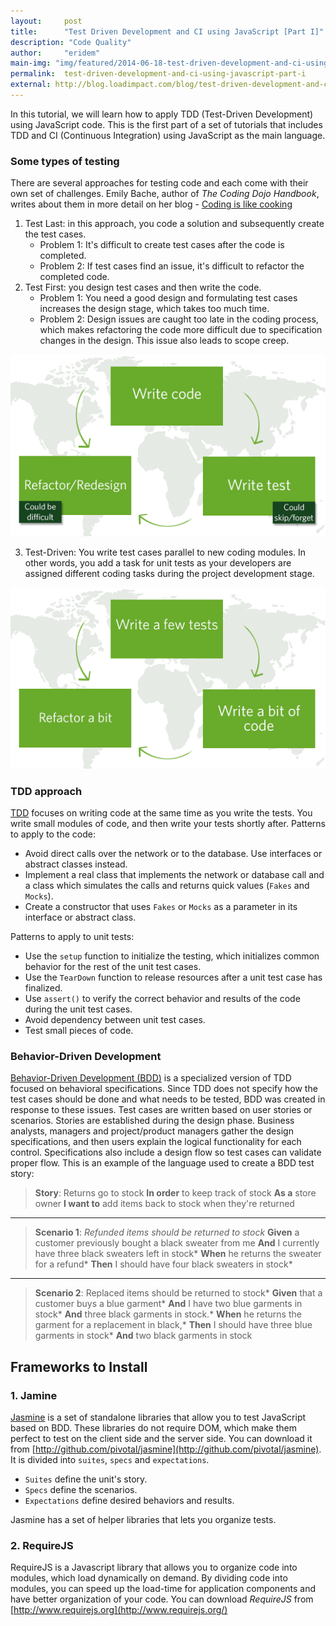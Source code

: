 ```yaml
---
layout:     post
title:      "Test Driven Development and CI using JavaScript [Part I]"
description: "Code Quality"
author:     "eridem"
main-img: "img/featured/2014-06-18-test-driven-development-and-ci-using-javascript-part-i.png"
permalink:  test-driven-development-and-ci-using-javascript-part-i
external: http://blog.loadimpact.com/blog/test-driven-development-and-ci-using-javascript-part-i/
---
```


In this tutorial, we will learn how to apply TDD (Test-Driven Development) using JavaScript code. This is the first part of a set of tutorials that includes TDD and CI (Continuous Integration) using JavaScript as the main language.

### Some types of testing

There are several approaches for testing code and each come with their own set of challenges. Emily Bache, author of _The Coding Dojo Handbook_, writes about them in more detail on her blog - [Coding is like cooking](http://coding-is-like-cooking.info/)

1.  Test Last: in this approach, you code a solution and subsequently create the test cases.
    *   Problem 1: It's difficult to create test cases after the code is completed.
    *   Problem 2: If test cases find an issue, it's difficult to refactor the completed code.
2.  Test First: you design test cases and then write the code.
    *   Problem 1: You need a good design and formulating test cases increases the design stage, which takes too much time.
    *   Problem 2: Design issues are caught too late in the coding process, which makes refactoring the code more difficult due to specification changes in the design. This issue also leads to scope creep.

![tdd-diagram-1](/img/posts/2014-06-18-test-driven-development-and-ci-using-javascript/tdd-diagram-1.png)

3.  Test-Driven: You write test cases parallel to new coding modules. In other words, you add a task for unit tests as your developers are assigned different coding tasks during the project development stage.

![tdd-diagram-2](/img/posts/2014-06-18-test-driven-development-and-ci-using-javascript/tdd-diagram-2.png)

### TDD approach

[TDD](https://en.wikipedia.org/wiki/test-driven_development) focuses on writing code at the same time as you write the tests. You write small modules of code, and then write your tests shortly after. Patterns to apply to the code:

*   Avoid direct calls over the network or to the database. Use interfaces or abstract classes instead.
*   Implement a real class that implements the network or database call and a class which simulates the calls and returns quick values (`Fakes` and `Mocks`).
*   Create a constructor that uses `Fakes` or `Mocks` as a parameter in its interface or abstract class.

Patterns to apply to unit tests:

*   Use the `setup` function to initialize the testing, which initializes common behavior for the rest of the unit test cases.
*   Use the `TearDown` function to release resources after a unit test case has finalized.
*   Use `assert()` to verify the correct behavior and results of the code during the unit test cases.
*   Avoid dependency between unit test cases.
*   Test small pieces of code.

### Behavior-Driven Development

[Behavior-Driven Development (BDD)](https://en.wikipedia.org/wiki/behavior-driven_development) is a specialized version of TDD focused on behavioral specifications. Since TDD does not specify how the test cases should be done and what needs to be tested, BDD was created in response to these issues. Test cases are written based on user stories or scenarios. Stories are established during the design phase. Business analysts, managers and project/product managers gather the design specifications, and then users explain the logical functionality for each control. Specifications also include a design flow so test cases can validate proper flow. This is an example of the language used to create a BDD test story:

> **Story**: Returns go to stock **In order** to keep track of stock **As a** store owner **I want to** add items back to stock when they're returned

* * *

> **Scenario 1**: _Refunded items should be returned to stock_ **Given** a customer previously bought a black sweater from me **And** I currently have three black sweaters left in stock* **When** he returns the sweater for a refund* **Then** I should have four black sweaters in stock*

* * *

> **Scenario 2**: Replaced items should be returned to stock* **Given** that a customer buys a blue garment* **And** I have two blue garments in stock* **And** three black garments in stock.* **When** he returns the garment for a replacement in black,* **Then** I should have three blue garments in stock* **And** two black garments in stock

## Frameworks to Install

### 1\. Jamine

[Jasmine](http://jasmine.github.io) is a set of standalone libraries that allow you to test JavaScript based on BDD. These libraries do not require DOM, which make them perfect to test on the client side and the server side. You can download it from [http://github.com/pivotal/jasmine](http://github.com/pivotal/jasmine). It is divided into `suites`, `specs` and `expectations`.

*   `Suites` define the unit's story.
*   `Specs` define the scenarios.
*   `Expectations` define desired behaviors and results.

Jasmine has a set of helper libraries that lets you organize tests.

### 2\. RequireJS

RequireJS is a Javascript library that allows you to organize code into modules, which load dynamically on demand. By dividing code into modules, you can speed up the load-time for application components and have better organization of your code. You can download *RequireJS* from [http://www.requirejs.org](http://www.requirejs.org/)
